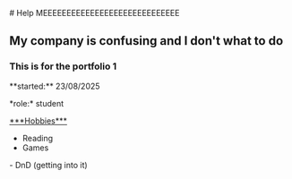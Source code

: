 \# Help MEEEEEEEEEEEEEEEEEEEEEEEEEEEEE
## My company is confusing and I don't what to do 
### This is for the portfolio 1 
\*\*started:\*\* 23/08/2025

\*role:\* student

<u>\*\*\*Hobbies\*\*\*</u>
- Reading 
- Games 

\- DnD (getting into it)


